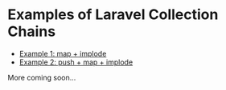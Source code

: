 # Examples of Laravel Collection Chains

- [Example 1: map + implode](1-map-implode.md)
- [Example 2: push + map + implode](2-push-map-implode.md)

More coming soon...